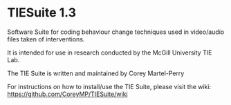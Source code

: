 # TIESuite 1.3
Software Suite for coding behaviour change techniques used in video/audio files taken of interventions.

It is intended for use in research conducted by the McGill University TIE Lab.

The TIE Suite is written and maintained by Corey Martel-Perry

For instructions on how to install/use the TIE Suite, please visit the wiki:
https://github.com/CoreyMP/TIESuite/wiki
  
